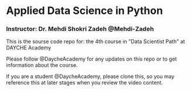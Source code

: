 # Applied Data Science in Python

### Instructor: Dr. Mehdi Shokri Zadeh @Mehdi-Zadeh

This is the sourse code repo for: the 4th course in "Data Scientist Path" at DAYCHE Academy

Please follow @DaycheAcademy for any updates on this repo or to get information about the course.

If you are a student @DaycheAcademy, please clone this, so you may reference this at later stages when you review the video content.
